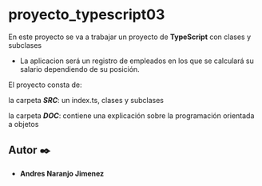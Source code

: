 # proyecto_typescript03


En este proyecto se va a trabajar un proyecto de **TypeScript** con clases y subclases

* La aplicacion será un registro de empleados en los que se calculará su salario dependiendo de su posición.


El proyecto consta de:

la carpeta ***SRC***: un index.ts, clases y subclases

la carpeta ***DOC***: contiene una explicación sobre la programación orientada a objetos

## Autor ✒️

* **Andres Naranjo Jimenez**
